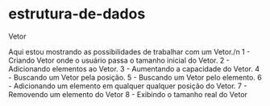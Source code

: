 # estrutura-de-dados
Vetor

Aqui estou mostrando as possibilidades de trabalhar com um Vetor./n
1 - Criando Vetor onde o usuário passa o tamanho inicial do Vetor.
2 - Adicionando elementos ao Vetor.
3 - Aumentando a capacidade do Vetor.
4 - Buscando um Vetor pela posição.
5 - Buscando um Vetor pelo elemento.
6 - Adicionando um elemento em qualquer qualquer posição do Vetor.
7 - Removendo um elemento do Vetor
8 - Exibindo o tamanho real do Vetor
